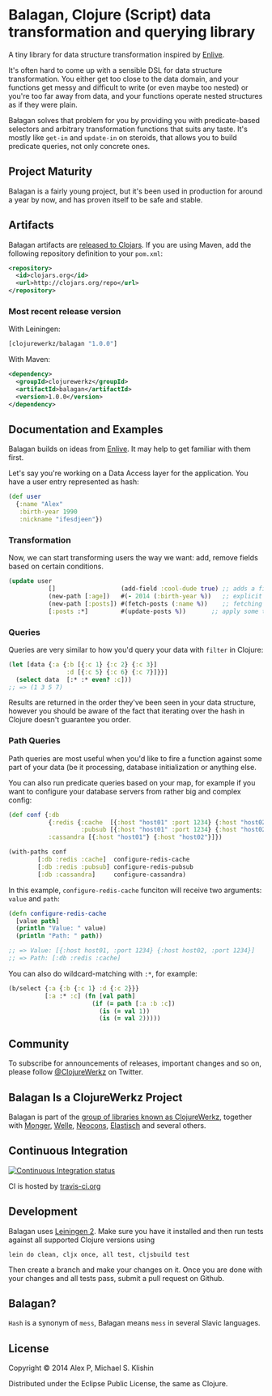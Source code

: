 # Balagan, Clojure (Script) data transformation and querying library

A tiny library for data structure transformation inspired by [Enlive](https://github.com/cgrand/enlive).

It's often hard to come up with a sensible DSL for data structure transformation. You either get
too close to the data domain, and your functions get messy and difficult to write (or even maybe
too nested) or you're too far away from data, and your functions operate nested structures as if
they were plain.

Bałagan solves that problem for you by providing you with predicate-based selectors and arbitrary
transformation functions that suits any taste. It's mostly like `get-in` and `update-in` on steroids, 
that allows you to build predicate queries, not only concrete ones.

## Project Maturity

Balagan is a fairly young project, but it's been used in production for around a year by now, 
and has proven itself to be safe and stable.

## Artifacts

Bałagan artifacts are [released to Clojars](https://clojars.org/clojurewerkz/balagan). If you are using Maven, add the following repository definition to your `pom.xml`:

``` xml
<repository>
  <id>clojars.org</id>
  <url>http://clojars.org/repo</url>
</repository>
```

### Most recent release version

With Leiningen:

```clojure
[clojurewerkz/balagan "1.0.0"]
```

With Maven:

```xml
<dependency>
  <groupId>clojurewerkz</groupId>
  <artifactId>balagan</artifactId>
  <version>1.0.0</version>
</dependency>
```


## Documentation and Examples

Balagan builds on ideas from [Enlive](https://github.com/cgrand/enlive). It may help to get familiar with them
first.

Let's say you're working on a Data Access layer for the application. You have a user entry
represented as hash:

```clojure
(def user
  {:name "Alex"
   :birth-year 1990
   :nickname "ifesdjeen"})
```

### Transformation

Now, we can start transforming users the way we want: add, remove fields based on certain conditions.

```clojure
(update user
           []                  (add-field :cool-dude true) ;; adds a field :cool-dude with value true
           (new-path [:age])   #(- 2014 (:birth-year %))   ;; explicit adding of a new field, calculated from the existing data
           (new-path [:posts]) #(fetch-posts (:name %))    ;; fetching some related data from the DB
           [:posts :*]         #(update-posts %))       ;; apply some transformations to all the fetched posts, if there are any
```

### Queries

Queries are very similar to how you'd query your data with `filter` in Clojure:

```clj
(let [data {:a {:b [{:c 1} {:c 2} {:c 3}]
                :d [{:c 5} {:c 6} {:c 7}]}}]
  (select data  [:* :* even? :c]))
;; => (1 3 5 7)  
```

Results are returned in the order they've been seen in your data structure, however you should be aware of the 
fact that iterating over the hash in Clojure doesn't guarantee you order.

### Path Queries

Path queries are most useful when you'd like to fire a function against some part of your data (be it processing,
database initialization or anything else.

You can also run predicate queries based on your map, for example if you want to configure your database servers
from rather big and complex config:

```clj
(def conf {:db
           {:redis {:cache  [{:host "host01" :port 1234} {:host "host02" :port 1234}]
                    :pubsub [{:host "host01" :port 1234} {:host "host02" :port 1234}]}}
           :cassandra [{:host "host01"} {:host "host02"}]})

(with-paths conf
        [:db :redis :cache]  configure-redis-cache
        [:db :redis :pubsub] configure-redis-pubsub
        [:db :cassandra]     configure-cassandra)
```

In this example, `configure-redis-cache` funciton will receive two arguments: `value` and `path`:

```clj
(defn configure-redis-cache
  [value path]
  (println "Value: " value)
  (println "Path: " path))

;; => Value: [{:host host01, :port 1234} {:host host02, :port 1234}]
;; => Path: [:db :redis :cache]
```

You can also do wildcard-matching with `:*`, for example: 

```clj
(b/select {:a {:b {:c 1} :d {:c 2}}}
          [:a :* :c] (fn [val path]
                       (if (= path [:a :b :c])
                         (is (= val 1))
                         (is (= val 2)))))
```

## Community

To subscribe for announcements of releases, important changes and so on, please follow
[@ClojureWerkz](https://twitter.com/#!/clojurewerkz) on Twitter.



## Balagan Is a ClojureWerkz Project

Balagan is part of the [group of libraries known as ClojureWerkz](http://clojurewerkz.org), together with
[Monger](https://clojuremongodb.info), [Welle](https://clojureriak.info), [Neocons](https://clojureneo4j.info),
[Elastisch](https://clojureelasticsearch.info) and several others.


## Continuous Integration

[![Continuous Integration status](https://secure.travis-ci.org/clojurewerkz/balagan.png)](http://travis-ci.org/clojurewerkz/balagan)

CI is hosted by [travis-ci.org](http://travis-ci.org)


## Development

Balagan uses [Leiningen 2](https://github.com/technomancy/leiningen/blob/master/doc/TUTORIAL.md). Make
sure you have it installed and then run tests against all supported Clojure versions using

```
lein do clean, cljx once, all test, cljsbuild test
```

Then create a branch and make your changes on it. Once you are done with your changes and all
tests pass, submit a pull request on Github.


## Balagan?

`Hash` is a synonym of `mess`, Bałagan means `mess` in several Slavic
languages.


## License

Copyright © 2014 Alex P, Michael S. Klishin

Distributed under the Eclipse Public License, the same as Clojure.
